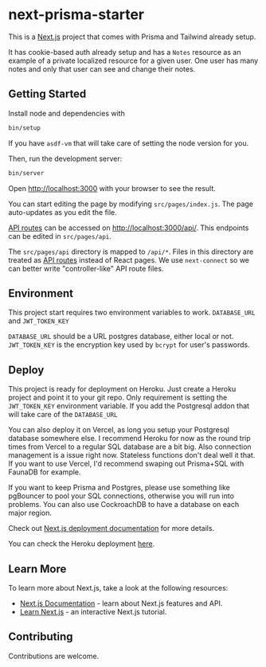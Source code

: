 # next-prisma-starter

This is a [Next.js](https://nextjs.org/) project that comes with Prisma and Tailwind already setup.

It has cookie-based auth already setup and has a `Notes` resource as an example of a private localized resource for a given user. One user has many notes and only that user can see and change their notes.

## Getting Started

Install node and dependencies with
```bash
bin/setup
```

If you have `asdf-vm` that will take care of setting the node version for you.

Then, run the development server:

```bash
bin/server
```

Open [http://localhost:3000](http://localhost:3000) with your browser to see the result.

You can start editing the page by modifying `src/pages/index.js`. The page auto-updates as you edit the file.

[API routes](https://nextjs.org/docs/api-routes/introduction) can be accessed on [http://localhost:3000/api/](http://localhost:3000/api). This endpoints can be edited in `src/pages/api`.

The `src/pages/api` directory is mapped to `/api/*`. Files in this directory are treated as [API routes](https://nextjs.org/docs/api-routes/introduction) instead of React pages. We use `next-connect` so we can better write "controller-like" API route files.

## Environment

This project start requires two environment variables to work. `DATABASE_URL` and `JWT_TOKEN_KEY`

`DATABASE_URL` should be a URL postgres database, either local or not.
`JWT_TOKEN_KEY` is the encryption key used by `bcrypt` for user's passwords.

## Deploy

This project is ready for deployment on Heroku. Just create a Heroku project and point it to your git repo. Only requirement is setting the `JWT_TOKEN_KEY` environment variable. If you add the Postgresql addon that will take care of the `DATABASE_URL`

You can also deploy it on Vercel, as long you setup your Postgresql database somewhere else. I recommend Heroku for now as the round trip times from Vercel to a regular SQL database are a bit big. Also connection management is a issue right now. Stateless functions don't deal well it that. If you want to use Vercel, I'd recommend swaping out Prisma+SQL with FaunaDB for example.

If you want to keep Prisma and Postgres, please use something like pgBouncer to pool your SQL connections, otherwise you will run into problems. You can also use CockroachDB to have a database on each major region.

Check out [Next.js deployment documentation](https://nextjs.org/docs/deployment) for more details.

You can check the Heroku deployment [here](https://next-prisma-starter.herokuapp.com/).

## Learn More

To learn more about Next.js, take a look at the following resources:

- [Next.js Documentation](https://nextjs.org/docs) - learn about Next.js features and API.
- [Learn Next.js](https://nextjs.org/learn) - an interactive Next.js tutorial.

## Contributing

Contributions are welcome.
